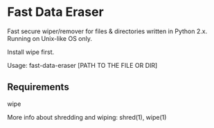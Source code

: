 # Fast Data Eraser
Fast secure wiper/remover for files & directories written in Python 2.x. Running on Unix-like OS only.

Install wipe first.

Usage: fast-data-eraser [PATH TO THE FILE OR DIR]

## Requirements
wipe

More info about shredding and wiping: shred(1), wipe(1)
